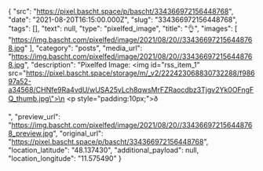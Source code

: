 {
  "src": "https://pixel.bascht.space/p/bascht/334366972156448768",
  "date": "2021-08-20T16:15:00.000Z",
  "slug": "334366972156448768",
  "tags": [],
  "text": null,
  "type": "pixelfed_image",
  "title": "👌",
  "images": [
    "https://img.bascht.com/pixelfed/image/2021/08/20//334366972156448768.jpg"
  ],
  "category": "posts",
  "media_url": "https://img.bascht.com/pixelfed/image/2021/08/20//334366972156448768.jpg",
  "description": "Pixelfed Image: <img id=\"rss_item_1\" src=\"https://pixel.bascht.space/storage/m/_v2/222423068830732288/f98697a52-a34568/CHNfe9Ra4vdU/wUSA25vLch8qwsMrFZRaocdbz3Tjgv2Yk0OFngFQ_thumb.jpg\">\n            <p style=\"padding:10px;\">ð</p>",
  "preview_url": "https://img.bascht.com/pixelfed/image/2021/08/20//334366972156448768_preview.jpg",
  "original_url": "https://pixel.bascht.space/p/bascht/334366972156448768",
  "location_latitude": "48.137430",
  "additional_payload": null,
  "location_longitude": "11.575490"
}